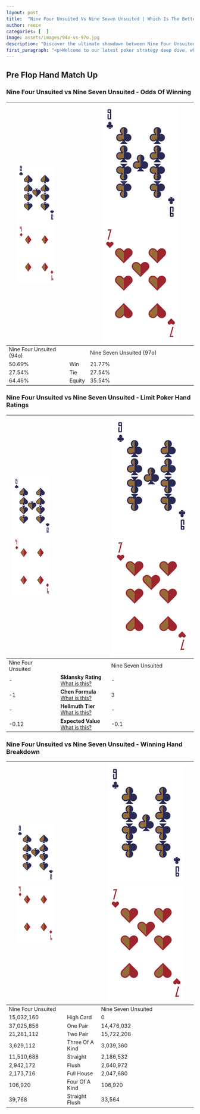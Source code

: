 ```yaml
---
layout: post
title:  "Nine Four Unsuited Vs Nine Seven Unsuited | Which Is The Better Hand In Poker? A Complete Guide"
author: reece
categories: [  ]
image: assets/images/94o-vs-97o.jpg
description: "Discover the ultimate showdown between Nine Four Unsuited and Nine Seven Unsuited in poker! Uncover the odds, strategies, and scenarios where one hand triumphs over the other. Get ready to up your poker game with this thrilling analysis."
first_paragraph: "<p>Welcome to our latest poker strategy deep dive, where we're pitting two distinct hands against each other in a high-stakes showdown: Nine Four Unsuited vs Nine Seven Unsuited.</p><p>In the dynamic world of poker, every decision counts, and knowing which hand holds the upper hand is key to your success at the table.</p><p>In this article, we'll dissect these two hands, explore the scenarios where one dominates the other, and equip you with the knowledge to make strategic choices that can tip the odds in your favor.</p><p>Get ready to unravel the intriguing dynamics of these poker hands and elevate your game to new heights.</p>"
---
```




[comment]: # (sp0)

## Pre Flop Hand Match Up

<div class="table hand-ratings" markdown="1"> 



### Nine Four Unsuited vs Nine Seven Unsuited - Odds Of Winning


    
| ![image info](assets/images/hand1/9.png) ![image info](assets/images/hand1/4o.png) |  | ![image info](assets/images/hand2/9.png) ![image info](assets/images/hand2/7o.png) |
| -------- | -------- | -------- |
| Nine Four Unsuited (94o) |  | Nine Seven Unsuited (97o) |
| 50.69% | Win | 21.77% |
| 27.54% | Tie | 27.54% |
| 64.46% | Equity | 35.54% |




[comment]: # (sp1)



### Nine Four Unsuited vs Nine Seven Unsuited - Limit Poker Hand Ratings


    
| ![image info](assets/images/hand1/9.png) ![image info](assets/images/hand1/4o.png) |  | ![image info](assets/images/hand2/9.png) ![image info](assets/images/hand2/7o.png) |
| -------- | -------- | -------- |
| Nine Four Unsuited |  | Nine Seven Unsuited |
| - | **Sklansky Rating** [What is this?](/sklansky-rating-explained) | - |
| -1 | **Chen Formula** [What is this?](/chen-formula-explained) | 3 |
| - | **Hellmuth Tier** [What is this?](/Hellmuth-tier-explained) | - |
| -0.12 | **Expected Value** [What is this?](/expected-value-explained) | -0.1 |




[comment]: # (sp2)



### Nine Four Unsuited vs Nine Seven Unsuited - Winning Hand Breakdown


    
| ![image info](assets/images/hand1/9.png) ![image info](assets/images/hand1/4o.png) |  | ![image info](assets/images/hand2/9.png) ![image info](assets/images/hand2/7o.png) |
| -------- | -------- | -------- |
| Nine Four Unsuited |  | Nine Seven Unsuited |
| 15,032,160 | High Card | 0 |
| 37,025,856 | One Pair | 14,476,032 |
| 21,281,112 | Two Pair | 15,722,208 |
| 3,629,112 | Three Of A Kind | 3,039,360 |
| 11,510,688 | Straight | 2,186,532 |
| 2,942,172 | Flush | 2,640,972 |
| 2,173,716 | Full House | 2,047,680 |
| 106,920 | Four Of A Kind | 106,920 |
| 39,768 | Straight Flush | 33,564 |




[comment]: # (sp3)



</div>

[comment]: # (sp4)



[comment]: # (sp5)

